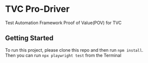 # TVC Pro-Driver
Test Automation Framework Proof of Value(POV) for TVC

## Getting Started
To run this project, please clone this repo and then run `npm install`. <br>
Then you can run `npx playwright test` from the Terminal
